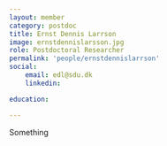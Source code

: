 ```yaml
---
layout: member
category: postdoc
title: Ernst Dennis Larrson
image: ernstdennislarsson.jpg
role: Postdoctoral Researcher
permalink: 'people/ernstdennislarrson'
social:
    email: edl@sdu.dk
    linkedin:

education:

---
```


Something
